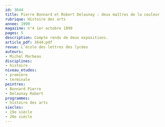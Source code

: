 ```yaml
---
id: 3644
title: Pierre Bonnard et Robert Delaunay : deux maîtres de la couleur
rubrique: Histoire des arts
annee: 1999
magazine: n°4 1er octobre 1999
pages: 5
description: Compte rendu de deux expositions.
article_pdf: 3644.pdf
revue: L’école des lettres des lycées
auteurs:
- Michel Marbeau
disciplines:
- histoire
niveau_etudes:
- première
- terminale
peintres:
- Bonnard Pierre
- Delaunay Robert
programmes:
- histoire des arts
siecles:
- 19e siècle
- 20e siècle
---
```

